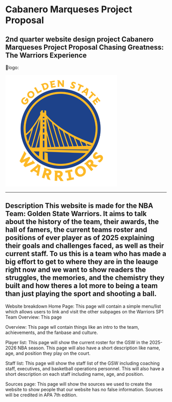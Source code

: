 # Cabanero Marqueses Project Proposal
2nd quarter website design project
Cabanero Marqueses Project Proposal
Chasing Greatness: The Warriors Experience
---
🏀logo:


<img src="driverimgs/logo.png" alt="Website Logo" width="350">

---

Description
This website is made for the NBA Team: Golden State Warriors. It aims to talk about the history of the team, their awards, the hall of famers, the current teams roster and positions of ever player as of 2025 explaining their goals and challenges faced, as well as their current staff. To us this is a team who has made a big effort to get to where they are in the leauge right now and we want to show readers the struggles, the memories, and the chemistry they built and how theres a lot more to being a team than just playing the sport and shooting a ball.
---
Website breakdown
Home Page: This page will contain a simple menu/list which allows users to link and visit the other subpages on the Warriors
SP1 Team Overview: This page

Overview: This page wll contain things like an intro to the team, achievements, and the fanbase and culture.

Player list: This page will show the current roster for the GSW in the 2025-2026 NBA season. This page will also have a short description like name, age, and position they play on the court.

Staff list: This page will show the staff list of the GSW including coaching staff, executives, and basketball operations personnel. This will also have a short description on each staff including name, age, and position.

Sources page: This page will show the sources we used to create the website to show people that our website has no false information. Sources will be credited in APA 7th edition.